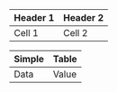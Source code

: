 | Header 1 | Header 2 |
| -------- | -------- |
Cell 1   | Cell 2   |

Simple | Table
------ | -----
Data   | Value